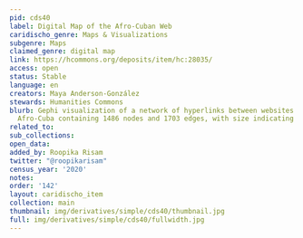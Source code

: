 ```yaml
---
pid: cds40
label: Digital Map of the Afro-Cuban Web
caridischo_genre: Maps & Visualizations
subgenre: Maps
claimed_genre: digital map
link: https://hcommons.org/deposits/item/hc:28035/
access: open
status: Stable
language: en
creators: Maya Anderson-González
stewards: Humanities Commons
blurb: Gephi visualization of a network of hyperlinks between websites related to
  Afro-Cuba containing 1486 nodes and 1703 edges, with size indicating degree
related_to:
sub_collections:
open_data:
added_by: Roopika Risam
twitter: "@roopikarisam"
census_year: '2020'
notes:
order: '142'
layout: caridischo_item
collection: main
thumbnail: img/derivatives/simple/cds40/thumbnail.jpg
full: img/derivatives/simple/cds40/fullwidth.jpg
---
```

